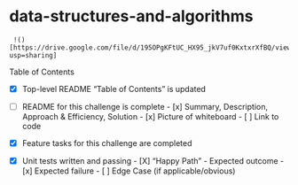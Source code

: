 # data-structures-and-algorithms
     !()[https://drive.google.com/file/d/195OPgKFtUC_HX95_jkV7uf0KxtxrXfBQ/view?usp=sharing]
Table of Contents
 - [x] Top-level README “Table of Contents” is updated
 - [ ] README for this challenge is complete
       - [x] Summary, Description, Approach & Efficiency, Solution
       - [x] Picture of whiteboard
       - [ ] Link to code
 - [x] Feature tasks for this challenge are completed
 - [x] Unit tests written and passing
       - [X] “Happy Path” - Expected outcome
       - [x] Expected failure
       - [ ] Edge Case (if applicable/obvious)

  
